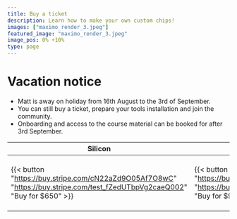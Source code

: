 ```yaml
---
title: Buy a ticket
description: Learn how to make your own custom chips!
images: ["maximo_render_3.jpeg"]
featured_image: "maximo_render_3.jpeg"
image_pos: 0% +10%
type: page
---
```


# Vacation notice

* Matt is away on holiday from 16th August to the 3rd of September.
* You can still buy a ticket, prepare your tools installation and join the community.
* Onboarding and access to the course material can be booked for after 3rd September.

| Silicon           | Boron         | Arsenic |
|----------------   |-------------- |----------------   |
| {{< button "https://buy.stripe.com/cN22aZd9O05Af7O8wC" "https://buy.stripe.com/test_fZedUTbpVg2caeQ002" "Buy for $650" >}}  | {{< button "https://buy.stripe.com/3cs6rf8Tyf0ucZGfZ3" "https://buy.stripe.com/test_14k04365BaHSgDe7st" "Buy for $950" >}}                                  | {{< button "/arsenic-details" "/arsenic-details" "POA" >}}                       |
